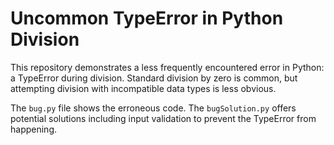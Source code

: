 # Uncommon TypeError in Python Division

This repository demonstrates a less frequently encountered error in Python: a TypeError during division.  Standard division by zero is common, but attempting division with incompatible data types is less obvious.

The `bug.py` file shows the erroneous code.  The `bugSolution.py` offers potential solutions including input validation to prevent the TypeError from happening.